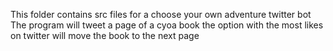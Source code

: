 This folder contains src files for a choose your own adventure twitter bot
The program will tweet a page of a cyoa book
the option with the most likes on twitter will move the book to the next page